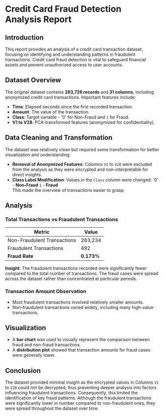 # Credit Card Fraud Detection Analysis Report

## Introduction
This report provides an analysis of a credit card transaction dataset, focusing on identifying and understanding patterns in fraudulent transactions. Credit card fraud detection is vital to safeguard financial assets and prevent unauthorized access to user accounts.

## Dataset Overview
The original dataset contains **283,726 records** and **31 columns**, including anonymized credit card transactions. Important features include:

- **Time**: Elapsed seconds since the first recorded transaction.
- **Amount**: The value of the transaction.
- **Class**: Target variable - '0' for Non-Fraud and `1` for Fraud.
- **V1 to V28**: PCA-transformed features (anonymized for confidentiality).

## Data Cleaning and Transformation
The dataset was relatively clean but required some transformation for better visualization and understanding:

- **Removal of Anonymized Features**: Columns `V1` to `V28` were excluded from the analysis as they were encrypted and non-interpretable for direct insights.
- **Class Label Modification**: Values in the `Class` column were changed:
   '0' - **Non-Fraud**
   `1` - **Fraud**  
  This made the overview of transactions easier to grasp.

## Analysis

### Total Transactions vs Fraudulent Transactions

| Metric                      | Value     |
|----------------------------|-----------|
| Non-Fraudulent Transactions | 283,234   |
| Fraudulent Transactions     | 492       |
| **Fraud Rate**              | **0.173%** |

 **Insight**: The fraudulent transactions recorded were significantly fewer compared to the total number of transactions. The fraud cases were spread across the dataset rather than concentrated at particular periods.

### Transaction Amount Observation
- Most fraudulent transactions involved relatively smaller amounts.
- Non-fraudulent transactions varied widely, including many high-value transactions.

## Visualization
- A **bar chart** was used to visually represent the comparison between fraud and non-fraud transactions.
- A **distribution plot** showed that transaction amounts for fraud cases were generally lower.

## Conclusion
The dataset provided minimal insight as the encrypted values in Columns `V1` to `V28` could not be decrypted, thus preventing deeper analysis into factors influencing fraudulent transactions. Consequently, this limited the identification of key fraud patterns. Although the fraudulent transactions were significantly lower in number compared to non-fraudulent ones, they were spread throughout the dataset over time.


